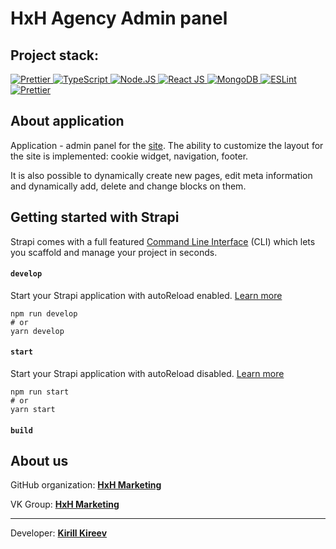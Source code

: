# HxH Agency Admin panel

## Project stack:

<div>
<a href="https://strapi.io/">
    <img src="https://img.shields.io/badge/Strapi-strapi?logo=Strapi&logoColor=white&color=purple&style=for-the-badge" alt="Prettier"/>
  </a>
  <a href="https://www.typescriptlang.org">
    <img src="https://img.shields.io/badge/TypeScript-ts?logo=TypeScript&logoColor=white&color=blue&style=for-the-badge" alt="TypeScript"/>
  </a>
    <a href="https://nodejs.org/en">
    <img src="https://img.shields.io/badge/node.js-green?&logo=nodedotjs&logoColor=black&style=for-the-badge" alt="Node.JS"/>
  </a>
  <a href="https://react.dev">
    <img src="https://img.shields.io/badge/React_JS-react?logo=React&logoColor=white&color=blue&style=for-the-badge" alt="React JS"/>
  </a>
  <a href="https://www.postgresql.org/">
    <img src="https://img.shields.io/badge/PostgreSQL-postgresql?logo=Postgresql&logoColor=white&color=blue&style=for-the-badge" alt="MongoDB"/>
  </a>
  <a href="https://eslint.org">
    <img src="https://img.shields.io/badge/ESLint-eslint?logo=ESLint&logoColor=white&color=purple&style=for-the-badge" alt="ESLint"/>
  </a>
  <a href="https://prettier.io">
    <img src="https://img.shields.io/badge/Prettier-prettier?logo=Prettier&logoColor=white&color=purple&style=for-the-badge" alt="Prettier"/>
  </a>
</div>

## About application

Application - admin panel for the [site](https://github.com/hxh-core/marketing-website). The ability to customize the layout for the site is implemented: cookie widget, navigation, footer.

It is also possible to dynamically create new pages, edit meta information and dynamically add, delete and change blocks on them.

## Getting started with Strapi

Strapi comes with a full featured [Command Line Interface](https://docs.strapi.io/dev-docs/cli) (CLI) which lets you scaffold and manage your project in seconds.

#### `develop`

Start your Strapi application with autoReload enabled. [Learn more](https://docs.strapi.io/dev-docs/cli#strapi-develop)

```
npm run develop
# or
yarn develop
```

#### `start`

Start your Strapi application with autoReload disabled. [Learn more](https://docs.strapi.io/dev-docs/cli#strapi-start)

```
npm run start
# or
yarn start
```

#### `build`

## About us

GitHub organization: **[HxH Marketing](https://github.com/hxh-core)**

VK Group: **[HxH Marketing](https://vk.com/hxh_marketing)**

---

Developer: **[Kirill Kireev](https://t.me/ker4ik13)**
